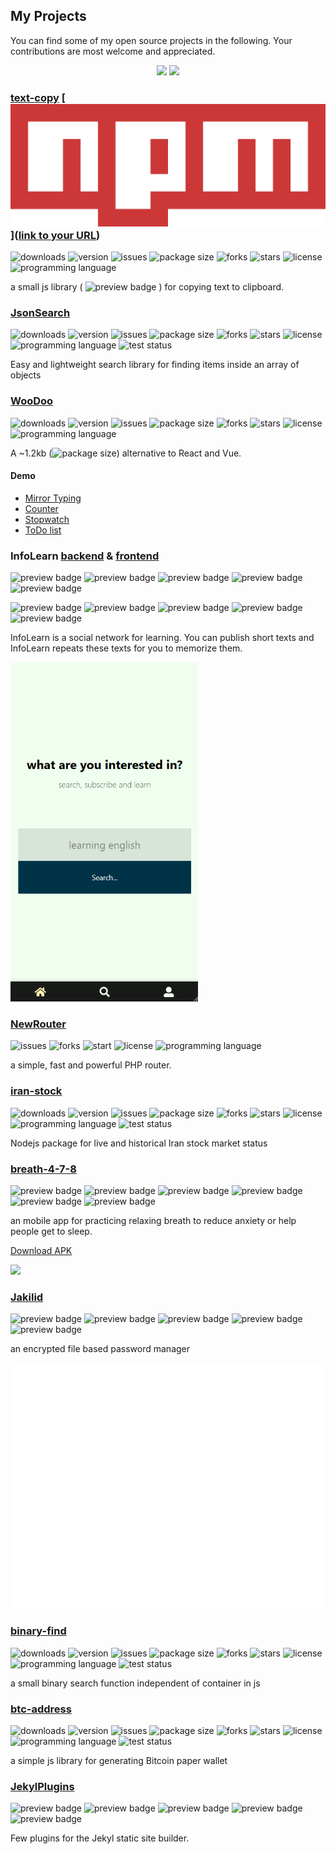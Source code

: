 ## My Projects
You can find some of my open source projects in the following. Your contributions are most welcome and appreciated.

<p align="center">
  <img src ="https://github-readme-stats.vercel.app/api?username=ferrriii&show_icons=true&count_private=true&include_all_commits=true&hide_border=true&hide=issues,contribs">
  <img src ="https://github-readme-stats.vercel.app/api/top-langs/?username=ferrriii&layout=compact&hide_border=true&langs_count=10&hide=html,css">
</p>


### [text-copy](https://github.com/ferrriii/text-copy) [![view on npm](assets/img/npm.svg)]([link to your URL](https://www.npmjs.com/package/text-copy))
<img alt="downloads" src="https://img.shields.io/npm/dt/text-copy?style=flat-square"> <img alt="version" src="https://img.shields.io/npm/v/text-copy?style=flat-square"> <img alt="issues" src="https://img.shields.io/github/issues/ferrriii/text-copy?style=flat-square"> <img alt="package size" src="https://img.shields.io/bundlephobia/minzip/text-copy?style=flat-square"> <img alt="forks" src="https://img.shields.io/github/forks/ferrriii/text-copy?style=flat-square"> <img alt="stars" src="https://img.shields.io/github/stars/ferrriii/text-copy?style=flat-square"> <img alt="license" src="https://img.shields.io/github/license/ferrriii/text-copy?style=flat-square"> <img alt="programming language" src="https://img.shields.io/github/languages/top/ferrriii/text-copy?style=flat-square">

a small js library ( <img alt="preview badge" src="https://img.shields.io/bundlephobia/minzip/text-copy?style=flat-square"> ) for copying text to clipboard.


### [JsonSearch](https://github.com/ferrriii/JsonSearch)
<img alt="downloads" src="https://img.shields.io/npm/dt/search-array?style=flat-square"> <img alt="version" src="https://img.shields.io/npm/v/search-array?style=flat-square"> <img alt="issues" src="https://img.shields.io/github/issues/ferrriii/JsonSearch?style=flat-square"> <img alt="package size" src="https://img.shields.io/bundlephobia/minzip/search-array?style=flat-square"> <img alt="forks" src="https://img.shields.io/github/forks/ferrriii/JsonSearch?style=flat-square"> <img alt="stars" src="https://img.shields.io/github/stars/ferrriii/JsonSearch?style=flat-square"> <img alt="license" src="https://img.shields.io/github/license/ferrriii/JsonSearch?style=flat-square"> <img alt="programming language" src="https://img.shields.io/github/languages/top/ferrriii/JsonSearch?style=flat-square"> <img alt="test status" src="https://img.shields.io/github/workflow/status/ferrriii/JsonSearch/test?label=test&style=flat-square">

Easy and lightweight search library for finding items inside an array of objects

### [WooDoo](https://github.com/ferrriii/WooDoo)
<img alt="downloads" src="https://img.shields.io/npm/dt/woodoo?style=flat-square"> <img alt="version" src="https://img.shields.io/npm/v/woodoo?style=flat-square"> <img alt="issues" src="https://img.shields.io/github/issues/ferrriii/WooDoo?style=flat-square"> <img alt="package size" src="https://img.shields.io/bundlephobia/minzip/woodoo?style=flat-square"> <img alt="forks" src="https://img.shields.io/github/forks/ferrriii/WooDoo?style=flat-square"> <img alt="stars" src="https://img.shields.io/github/stars/ferrriii/WooDoo?style=flat-square"> <img alt="license" src="https://img.shields.io/github/license/ferrriii/WooDoo?style=flat-square"> <img alt="programming language" src="https://img.shields.io/github/languages/top/ferrriii/WooDoo?style=flat-square">

A ~1.2kb (<img alt="package size" src="https://img.shields.io/bundlephobia/minzip/woodoo?style=flat-square">) alternative to React and Vue.
#### Demo
- [Mirror Typing](https://codepen.io/ferrriii/pen/gOxNLOv)
- [Counter](https://codepen.io/ferrriii/pen/ExvBNyK)
- [Stopwatch](https://codepen.io/ferrriii/pen/MWvMbXK)
- [ToDo list](https://codepen.io/ferrriii/pen/eYEwBqv)


### InfoLearn [backend](https://github.com/ferrriii/infolearn-backend) & [frontend](https://github.com/ferrriii/infolearn-frontend)
<img alt="preview badge" src="https://img.shields.io/github/issues/ferrriii/infolearn-backend?style=flat-square"> <img alt="preview badge" src="https://img.shields.io/github/forks/ferrriii/infolearn-backend?style=flat-square"> <img alt="preview badge" src="https://img.shields.io/github/stars/ferrriii/infolearn-backend?style=flat-square"> <img alt="preview badge" src="https://img.shields.io/github/license/ferrriii/infolearn-backend?style=flat-square"> <img alt="preview badge" src="https://img.shields.io/github/languages/top/ferrriii/infolearn-backend?style=flat-square">

<img alt="preview badge" src="https://img.shields.io/github/issues/ferrriii/infolearn-frontend?style=flat-square"> <img alt="preview badge" src="https://img.shields.io/github/forks/ferrriii/infolearn-frontend?style=flat-square"> <img alt="preview badge" src="https://img.shields.io/github/stars/ferrriii/infolearn-frontend?style=flat-square"> <img alt="preview badge" src="https://img.shields.io/github/license/ferrriii/infolearn-frontend?style=flat-square"> <img alt="preview badge" src="https://img.shields.io/github/languages/top/ferrriii/infolearn-frontend?style=flat-square">

InfoLearn is a social network for learning. You can publish short texts and InfoLearn repeats these texts for you to memorize them.

![](https://github.com/ferrriii/infolearn-frontend/raw/master/resources/infolearn-demo.gif)


### [NewRouter](https://github.com/ferrriii/NewRouter)
<img alt="issues" src="https://img.shields.io/github/issues/ferrriii/NewRouter?style=flat-square"> <img alt="forks" src="https://img.shields.io/github/forks/ferrriii/NewRouter?style=flat-square"> <img alt="start" src="https://img.shields.io/github/stars/ferrriii/NewRouter?style=flat-square"> <img alt="license" src="https://img.shields.io/github/license/ferrriii/NewRouter?style=flat-square"> <img alt="programming language" src="https://img.shields.io/github/languages/top/ferrriii/NewRouter?style=flat-square">

a simple, fast and powerful PHP router.

### [iran-stock](https://github.com/ferrriii/iran-stock)
<img alt="downloads" src="https://img.shields.io/npm/dt/iran-stock?style=flat-square"> <img alt="version" src="https://img.shields.io/npm/v/iran-stock?style=flat-square"> <img alt="issues" src="https://img.shields.io/github/issues/ferrriii/iran-stock?style=flat-square"> <img alt="package size" src="https://img.shields.io/bundlephobia/minzip/iran-stock?style=flat-square"> <img alt="forks" src="https://img.shields.io/github/forks/ferrriii/iran-stock?style=flat-square"> <img alt="stars" src="https://img.shields.io/github/stars/ferrriii/iran-stock?style=flat-square"> <img alt="license" src="https://img.shields.io/github/license/ferrriii/iran-stock?style=flat-square"> <img alt="programming language" src="https://img.shields.io/github/languages/top/ferrriii/iran-stock?style=flat-square"> <img alt="test status" src="https://img.shields.io/github/workflow/status/ferrriii/iran-stock/test?label=test&style=flat-square">

Nodejs package for live and historical Iran stock market status

### [breath-4-7-8](https://github.com/ferrriii/breath-4-7-8)
<img alt="preview badge" src="https://img.shields.io/github/issues/ferrriii/breath-4-7-8?style=flat-square"> <img alt="preview badge" src="https://img.shields.io/github/forks/ferrriii/breath-4-7-8?style=flat-square"> <img alt="preview badge" src="https://img.shields.io/github/stars/ferrriii/breath-4-7-8?style=flat-square"> <img alt="preview badge" src="https://img.shields.io/github/license/ferrriii/breath-4-7-8?style=flat-square"> <img alt="preview badge" src="https://img.shields.io/github/languages/top/ferrriii/breath-4-7-8?style=flat-square"> <img alt="preview badge" src="https://img.shields.io/github/downloads/ferrriii/breath-4-7-8/latest/total?style=flat-square">

an mobile app for practicing relaxing breath to reduce anxiety or help people get to sleep.

[Download APK](https://github.com/ferrriii/breath-4-7-8/releases/download/v1.0.1/breath478.apk)

![](https://github.com/ferrriii/breath-4-7-8/raw/master/resources/demo.gif)


### [Jakilid](https://github.com/ferrriii/Jakilid)
<img alt="preview badge" src="https://img.shields.io/github/issues/ferrriii/Jakilid?style=flat-square"> <img alt="preview badge" src="https://img.shields.io/github/forks/ferrriii/Jakilid?style=flat-square"> <img alt="preview badge" src="https://img.shields.io/github/stars/ferrriii/Jakilid?style=flat-square"> <img alt="preview badge" src="https://img.shields.io/github/license/ferrriii/Jakilid?style=flat-square"> <img alt="preview badge" src="https://img.shields.io/github/languages/top/ferrriii/Jakilid?style=flat-square">

an encrypted file based password manager

![](https://raw.githubusercontent.com/ferrriii/Jakilid/master/resource/jakilid-demo.gif)


### [binary-find](https://github.com/ferrriii/binary-find)
<img alt="downloads" src="https://img.shields.io/npm/dt/binary-find?style=flat-square"> <img alt="version" src="https://img.shields.io/npm/v/binary-find?style=flat-square"> <img alt="issues" src="https://img.shields.io/github/issues/ferrriii/binary-find?style=flat-square"> <img alt="package size" src="https://img.shields.io/bundlephobia/minzip/binary-find?style=flat-square"> <img alt="forks" src="https://img.shields.io/github/forks/ferrriii/binary-find?style=flat-square"> <img alt="stars" src="https://img.shields.io/github/stars/ferrriii/binary-find?style=flat-square"> <img alt="license" src="https://img.shields.io/github/license/ferrriii/binary-find?style=flat-square"> <img alt="programming language" src="https://img.shields.io/github/languages/top/ferrriii/binary-find?style=flat-square"> <img alt="test status" src="https://img.shields.io/github/workflow/status/ferrriii/binary-find/test?label=test&style=flat-square">

a small binary search function independent of container in js 

### [btc-address](https://github.com/ferrriii/btc-address)
<img alt="downloads" src="https://img.shields.io/npm/dt/btcaddressgen?style=flat-square"> <img alt="version" src="https://img.shields.io/npm/v/btcaddressgen?style=flat-square"> <img alt="issues" src="https://img.shields.io/github/issues/ferrriii/btc-address?style=flat-square"> <img alt="package size" src="https://img.shields.io/bundlephobia/minzip/btcaddressgen?style=flat-square"> <img alt="forks" src="https://img.shields.io/github/forks/ferrriii/btc-address?style=flat-square"> <img alt="stars" src="https://img.shields.io/github/stars/ferrriii/btc-address?style=flat-square"> <img alt="license" src="https://img.shields.io/github/license/ferrriii/btc-address?style=flat-square"> <img alt="programming language" src="https://img.shields.io/github/languages/top/ferrriii/btc-address?style=flat-square"> <img alt="test status" src="https://img.shields.io/github/workflow/status/ferrriii/btc-address/test?label=test&style=flat-square">

a simple js library for generating Bitcoin paper wallet

### [JekylPlugins](https://github.com/ferrriii/JekylPlugins)
<img alt="preview badge" src="https://img.shields.io/github/issues/ferrriii/JekylPlugins?style=flat-square"> <img alt="preview badge" src="https://img.shields.io/github/forks/ferrriii/JekylPlugins?style=flat-square"> <img alt="preview badge" src="https://img.shields.io/github/stars/ferrriii/JekylPlugins?style=flat-square"> <img alt="preview badge" src="https://img.shields.io/github/license/ferrriii/JekylPlugins?style=flat-square"> <img alt="preview badge" src="https://img.shields.io/github/languages/top/ferrriii/JekylPlugins?style=flat-square">

Few plugins for the Jekyl static site builder.

